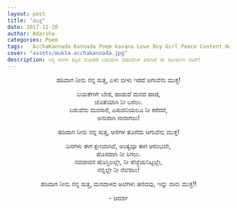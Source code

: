 ```yaml
---
layout: post
title: "ಮುಕ್ತ"
date: 2017-11-20
author: Adarsha
categories: Poem
tags:	AcchaKannada Kannada Poem kavana Love Boy Girl Peace Content Happy accha kannada
cover: "assets/mukta-acchakannada.jpg"
description: ನಿನ್ನ ಕಂಗಳ ಕಪ್ಪಿನ ಮೋಹಕೆ ಬಲಿಯಾಗಿ ಪಡುವಣಕೆ ತಿರುಗಿದೆ ಈ ಸೂರ್ಯನ ನಡಿಗೆ!
---
```


<p align ="center">ಹರಿದಾಗ ನೀನು ನನ್ನ ಸುತ್ತ, ಏಳು ಬೀಳು ಇರದೆ ಆಗುವೆನು ಮುಕ್ತ!</p>

<p align ="center">ಬಯಕೆಗಳೇ ಬೇಡ, ಹಾಡುವೆ ಮನದ ಹಾಡ,<br>
ಜೊತೆಯಾಗಿ ನೀ ಬರಲು.<br>
ಬರುವೆನು ಮನಸಾರೆ, ಪಿಸುದನಿಯಲೂ ನೀ ಕರೆದರೆ,<br>
ಅನುರಾಗಿ ನಾನಾಗಲು!<br></p>

<p align ="center">ಹರಿದಾಗ ನೀನು ನನ್ನ ಸುತ್ತ, ಆಸೆಗಳ ತೊರೆದು ಆಗುವೆನು ಮುಕ್ತ!<br></p>

<p align ="center">ದಿನಗಳು ಈಗ ಕ್ಷಣವಾಗಿವೆ, ಅಂತ್ಯವೂ ಈಗ ಆರಂಭವೇ,<br>
ಹೊಸದಾಗಿ ನೀ ಸಿಗಲು.<br>
ನವಜೀವನ ಹೊಸ್ತಿಲಲ್ಲೇ, ನೀ ಹೆಜ್ಜೆಯನಿಟ್ಟಲ್ಲೇ,<br>
ನನ್ನಲ್ಲೇ ನೀ ನೆಲೆಸಲು!<br></p>

<p align ="center">ಹರಿದಾಗ ನೀನು ನನ್ನ ಸುತ್ತ, ಮನದಾಳದ ಅಲೆಗಳು ತಣಿದವು, ಇನ್ನು ನಾನು ಮುಕ್ತ!!<br></p>

<p align ="center">- ಆದರ್ಶ</p>

